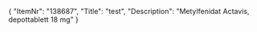 {
  "ItemNr": "138687",
  "Title": "test",
  "Description": "Metylfenidat Actavis, depottablett 18 mg"
}